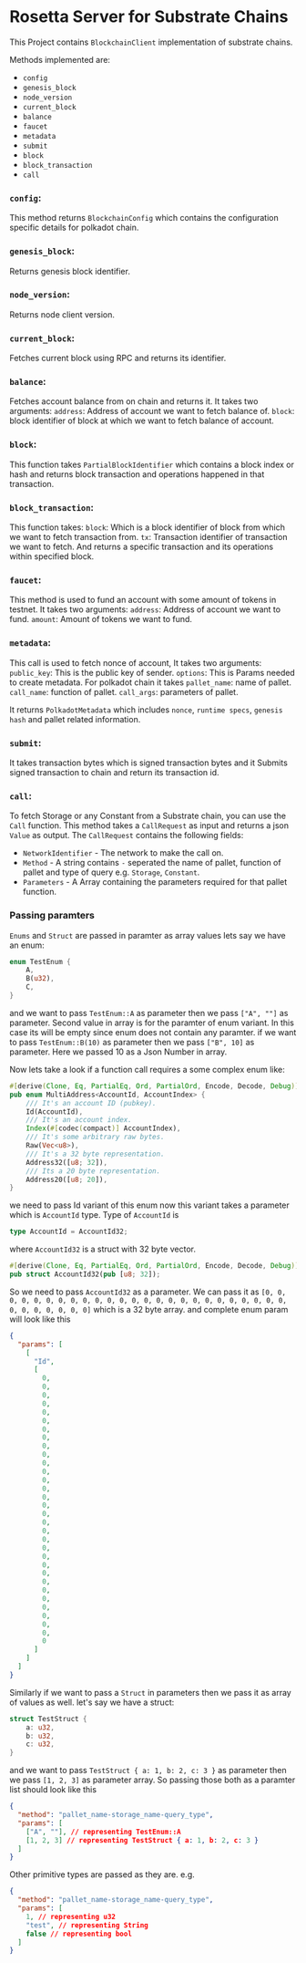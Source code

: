 # **Rosetta Server for Substrate Chains**

This Project contains `BlockchainClient` implementation of substrate chains.

Methods implemented are:

- `config`
- `genesis_block`
- `node_version`
- `current_block`
- `balance`
- `faucet`
- `metadata`
- `submit`
- `block`
- `block_transaction`
- `call`

### `config`:

This method returns `BlockchainConfig` which contains the configuration specific details for polkadot chain.

### `genesis_block`:

Returns genesis block identifier.

### `node_version`:

Returns node client version.

### `current_block`:

Fetches current block using RPC and returns its identifier.

### `balance`:

Fetches account balance from on chain and returns it. It takes two arguments:
`address`: Address of account we want to fetch balance of.
`block`: block identifier of block at which we want to fetch balance of account.

### `block`:

This function takes `PartialBlockIdentifier` which contains a block index or hash and returns block transaction and operations happened in that transaction.

### `block_transaction`:

This function takes:
`block`: Which is a block identifier of block from which we want to fetch transaction from.
`tx`: Transaction identifier of transaction we want to fetch.
And returns a specific transaction and its operations within specified block.

### `faucet`:

This method is used to fund an account with some amount of tokens in testnet. It takes two arguments:
`address`: Address of account we want to fund.
`amount`: Amount of tokens we want to fund.

### `metadata`:

This call is used to fetch nonce of account, It takes two arguments:
`public_key`: This is the public key of sender.
`options`: This is Params needed to create metadata. For polkadot chain it takes
`pallet_name`: name of pallet.
`call_name`: function of pallet.
`call_args`: parameters of pallet.

It returns `PolkadotMetadata` which includes `nonce`, `runtime specs`, `genesis hash` and pallet related information.

### `submit`:

It takes transaction bytes which is signed transaction bytes and it Submits signed transaction to chain and return its transaction id.

### `call`:

To fetch Storage or any Constant from a Substrate chain, you can use the `Call` function. This method takes a `CallRequest` as input and returns a json `Value` as output. The `CallRequest` contains the following fields:

- `NetworkIdentifier` - The network to make the call on.
- `Method` - A string contains `-` seperated the name of pallet, function of pallet and type of query e.g. `Storage`, `Constant`.
- `Parameters` - A Array containing the parameters required for that pallet function.

### **Passing paramters**

`Enums` and `Struct` are passed in paramter as array values
lets say we have an enum:

```Rust
enum TestEnum {
    A,
    B(u32),
    C,
}
```

and we want to pass `TestEnum::A` as parameter then we pass `["A", ""]` as parameter.
Second value in array is for the paramter of enum variant. In this case its will be empty since enum does not contain any paramter.
if we want to pass `TestEnum::B(10)` as parameter then we pass `["B", 10]` as parameter.
Here we passed 10 as a Json Number in array.

Now lets take a look if a function call requires a some complex enum like:

```Rust
#[derive(Clone, Eq, PartialEq, Ord, PartialOrd, Encode, Decode, Debug)]
pub enum MultiAddress<AccountId, AccountIndex> {
    /// It's an account ID (pubkey).
    Id(AccountId),
    /// It's an account index.
    Index(#[codec(compact)] AccountIndex),
    /// It's some arbitrary raw bytes.
    Raw(Vec<u8>),
    /// It's a 32 byte representation.
    Address32([u8; 32]),
    /// Its a 20 byte representation.
    Address20([u8; 20]),
}
```

we need to pass Id variant of this enum now this variant takes a parameter which is `AccountId` type. Type of `AccountId` is

```Rust
type AccountId = AccountId32;
```

where `AccountId32` is a struct with 32 byte vector.

```Rust
#[derive(Clone, Eq, PartialEq, Ord, PartialOrd, Encode, Decode, Debug)]
pub struct AccountId32(pub [u8; 32]);
```

So we need to pass `AccountId32` as a parameter. We can pass it as `[0, 0, 0, 0, 0, 0, 0, 0, 0, 0, 0, 0, 0, 0, 0, 0, 0, 0, 0, 0, 0, 0, 0, 0, 0, 0, 0, 0, 0, 0, 0, 0]` which is a 32 byte array. and complete enum param will look like this

```Json
{
  "params": [
    [
      "Id",
      [
        0,
        0,
        0,
        0,
        0,
        0,
        0,
        0,
        0,
        0,
        0,
        0,
        0,
        0,
        0,
        0,
        0,
        0,
        0,
        0,
        0,
        0,
        0,
        0,
        0,
        0,
        0,
        0,
        0,
        0,
        0,
        0
      ]
    ]
  ]
}
```

Similarly if we want to pass a `Struct` in parameters then we pass it as array of values as well.
let's say we have a struct:

```Rust
struct TestStruct {
    a: u32,
    b: u32,
    c: u32,
}
```

and we want to pass `TestStruct { a: 1, b: 2, c: 3 }` as parameter then we pass `[1, 2, 3]` as parameter array.
So passing those both as a paramter list should look like this

```Json
{
  "method": "pallet_name-storage_name-query_type",
  "params": [
    ["A", ""], // representing TestEnum::A
    [1, 2, 3] // representing TestStruct { a: 1, b: 2, c: 3 }
  ]
}
```

Other primitive types are passed as they are. e.g.

```Json
{
  "method": "pallet_name-storage_name-query_type",
  "params": [
    1, // representing u32
    "test", // representing String
    false // representing bool
  ]
}
```

